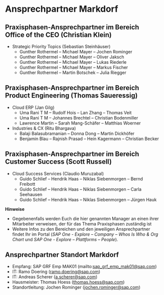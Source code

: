 # Ansprechpartner Markdorf

## Praxisphasen-Ansprechpartner im Bereich Office of the CEO (Christian Klein)
- Strategic Priority Topics (Sebastian Steinhäuser)
  - Gunther Rothermel – Michael Mayer – Jochen Rominger
  - Gunther Rothermel – Michael Mayer – Oliver Jaksch
  - Gunther Rothermel – Michael Mayer – Lukas Riederle
  - Gunther Rothermel – Michael Mayer – Markus Fischer
  - Gunther Rothermel – Martin Botschek – Julia Riegger

## Praxisphasen-Ansprechpartner im Bereich Product Engineering (Thomas Saueressig)
- Cloud ERP (Jan Gilg)
  - Uma Rani T M – Rudolf Hois – Lan Zhang – Thomas Veit
  - Uma Rani T M – Johannes Brechtel – Christian Bodenmiller
  - Lawrence Martin – Sarah Mang-Schäfer – Matthias Woerner
- Industries & CX (Ritu Bhargava)
  - Balaji Balasubramanian – Donna Dong – Martin Dickhöfer
  - Benjamin Blau – Rajnish Prasad – Hein Kagermann – Christian Becker

## Praxisphasen-Ansprechpartner im Bereich Customer Success (Scott Russell)
- Cloud Success Services (Claudio Muruzabal)
  - Guido Schlief – Hendrik Haas – Niklas Siebenmorgen – Bernd Freibott
  - Guido Schlief – Hendrik Haas – Niklas Siebenmorgen – Carla Seehausen
  - Guido Schlief – Hendrik Haas – Niklas Siebenmorgen – Jürgen Hauk

**Hinweise**
- Gegebenenfalls werden Euch die hier genannten Manager an einen ihrer Mitarbeiter verweisen, der für das Thema Praxisphasen zuständig ist
- Weitere Infos zu den Bereichen und den jeweiligen Ansprechpartner findet Ihr im Portal (_SAP One - Explore – Company – Whos Is Who & Org Chart_ und _SAP One - Explore – Plattforms – People_).

## Ansprechpartner Standort Markdorf
- Empfang: SAP GRF Emp MAK01 (mailto:sap_grf_emp_mak01@sap.com)
- IT: Ramo Doering (ramo.doering@sap.com)
- IT: Andreas Scherer (a.scherer@sap.com)
- Hausmeister: Thomas Hoess (thomas.hoess@sap.com)
- Standortleitung: Jochen Rominger (jochen.rominger@sap.com)

